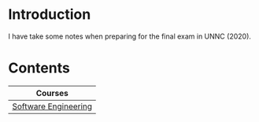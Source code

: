 # Introduction
I have take some notes when preparing for the final exam in UNNC (2020).

# Contents
|Courses|
|------|
|[Software Engineering](https://github.com/lakerschampions/Learning-Notes/blob/master/Software_Engineering/notes.md)|
